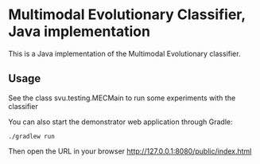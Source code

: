 
Multimodal Evolutionary Classifier, Java implementation
==============

This is a Java implementation of the Multimodal Evolutionary classifier.

Usage
----

See the class svu.testing.MECMain to run some experiments with the classifier

You can also start the demonstrator web application through Gradle:

    ./gradlew run

Then open the URL in your browser http://127.0.0.1:8080/public/index.html


